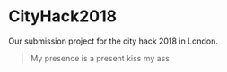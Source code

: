 # CityHack2018
Our submission project for the city hack 2018 in London.
>My presence is a present kiss my ass
